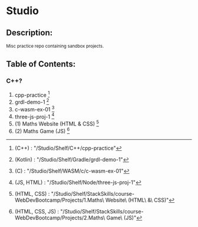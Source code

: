 # Studio
## Description:
<sub>
  Misc practice repo containing sandbox projects.
</sub>

## Table of Contents:
### C++?
1. cpp-practice [^1]
2. grdl-demo-1 [^2]
3. c-wasm-ex-01 [^3]
4. three-js-proj-1 [^4]
5. (1) Maths Website (HTML & CSS) [^5]
6. (2) Maths Game (JS) [^6]




[^1]: (C++)    : "/Studio/Shelf/C++/cpp-practice"
[^2]: (Kotlin) : "/Studio/Shelf/Gradle/grdl-demo-1"
[^3]: (C)      : "/Studio/Shelf/WASM/c/c-wasm-ex-01"
[^4]: (JS, HTML) : "/Studio/Shelf/Node/three-js-proj-1"
[^5]: (HTML, CSS) : "/Studio/Shelf/StackSkills/course-WebDevBootcamp/Projects/1.Maths\ Website\ \(HTML\ \&\ CSS\)"
[^6]: (HTML, CSS, JS) : "/Studio/Shelf/StackSkills/course-WebDevBootcamp/Projects/2.Maths\ Game\ \(JS\)"
